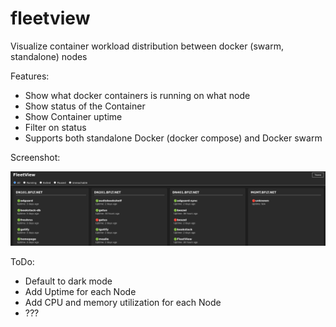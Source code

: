 # fleetview
Visualize container workload distribution between docker (swarm, standalone) nodes

Features:
- Show what docker containers is running on what node
- Show status of the Container
- Show Container uptime
- Filter on status
- Supports both standalone Docker (docker compose) and Docker swarm
  
Screenshot:

![Screenshot](./Screenshot.png)

ToDo:
- Default to dark mode
- Add Uptime for each Node
- Add CPU and memory utilization for each Node
- ??? 
